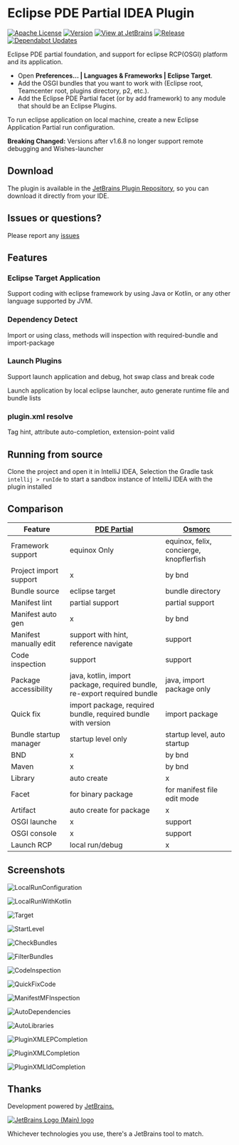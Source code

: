 # Eclipse PDE Partial IDEA Plugin

[![Apache License](https://img.shields.io/badge/license-Apache%20License%202.0-blue.svg)](http://www.apache.org/licenses/LICENSE-2.0)
[![Version](https://img.shields.io/jetbrains/plugin/v/16761-eclipse-pde-partial.svg)](https://plugins.jetbrains.com/plugin/16761-eclipse-pde-partial)
[![View at JetBrains](https://img.shields.io/jetbrains/plugin/d/16761-eclipse-pde-partial.svg)](https://plugins.jetbrains.com/plugin/16761-eclipse-pde-partial)
[![Release](https://github.com/JaneWardSandy/eclipse-pde-partial-idea/actions/workflows/release.yml/badge.svg)](https://github.com/JaneWardSandy/eclipse-pde-partial-idea/actions/workflows/release.yml)
[![Dependabot Updates](https://github.com/JaneWardSandy/eclipse-pde-partial-idea/actions/workflows/dependabot/dependabot-updates/badge.svg)](https://github.com/JaneWardSandy/eclipse-pde-partial-idea/actions/workflows/dependabot/dependabot-updates)

<!-- Plugin description -->
Eclipse PDE partial foundation, and support for eclipse RCP(OSGI) platform and its application.

- Open **Preferences... | Languages & Frameworks | Eclipse Target**.
- Add the OSGI bundles that you want to work with (Eclipse root, Teamcenter root, plugins directory, p2, etc.).
- Add the Eclipse PDE Partial facet (or by add framework) to any module that should be an Eclipse Plugins.

To run eclipse application on local machine, create a new Eclipse Application Partial run configuration.

**Breaking Changed:** Versions after v1.6.8 no longer support remote debugging and Wishes-launcher
<!-- Plugin description end -->

## Download

The plugin is available in
the [JetBrains Plugin Repository](https://plugins.jetbrains.com/plugin/16761-eclipse-pde-partial), so you can download
it
directly from your IDE.

## Issues or questions?

Please report any [issues](https://github.com/JaneWardSandy/eclipse-pde-partial-idea/issues)

## Features

### Eclipse Target Application

Support coding with eclipse framework by using Java or Kotlin, or any other language supported by JVM.

### Dependency Detect

Import or using class, methods will inspection with required-bundle and import-package

### Launch Plugins

Support launch application and debug, hot swap class and break code

Launch application by local eclipse launcher, auto generate runtime file and bundle lists

### plugin.xml resolve

Tag hint, attribute auto-completion, extension-point valid

## Running from source

Clone the project and open it in IntelliJ IDEA, Selection the Gradle task `intellij > runIde` to start a sandbox
instance of IntelliJ IDEA with the plugin installed

## Comparison

| Feature                | [PDE Partial]((https://plugins.jetbrains.com/plugin/16761-eclipse-pde-partial)) | [Osmorc](https://plugins.jetbrains.com/plugin/1816-osgi) |
|------------------------|---------------------------------------------------------------------------------|----------------------------------------------------------|
| Framework support      | equinox Only                                                                    | equinox, felix, concierge, knopflerfish                  |
| Project import support | x                                                                               | by bnd                                                   |
| Bundle source          | eclipse target                                                                  | bundle directory                                         |
| Manifest lint          | partial support                                                                 | partial support                                          |
| Manifest auto gen      | x                                                                               | by bnd                                                   |
| Manifest manually edit | support with hint, reference navigate                                           | support                                                  |
| Code inspection        | support                                                                         | support                                                  |
| Package accessibility  | java, kotlin, import package, required bundle, re-export required bundle        | java, import package only                                |
| Quick fix              | import package, required bundle, required bundle with version                   | import package                                           |
| Bundle startup manager | startup level only                                                              | startup level, auto startup                              |
| BND                    | x                                                                               | by bnd                                                   |
| Maven                  | x                                                                               | by bnd                                                   |
| Library                | auto create                                                                     | x                                                        |
| Facet                  | for binary package                                                              | for manifest file edit mode                              |
| Artifact               | auto create for package                                                         | x                                                        |
| OSGI launche           | x                                                                               | support                                                  |
| OSGI console           | x                                                                               | support                                                  |
| Launch RCP             | local run/debug                                                                 | x                                                        |

## Screenshots

![LocalRunConfiguration](https://plugins.jetbrains.com/files/16761/screenshot_c27a5613-963b-458d-ac19-47dd0823aa98)

![LocalRunWithKotlin](https://plugins.jetbrains.com/files/16761/screenshot_2e8a5389-cfbf-4ad9-bd8b-f34099455c7c)

![Target](https://plugins.jetbrains.com/files/16761/screenshot_66e04a1a-13a0-4368-a566-934e54535d80)

![StartLevel](https://plugins.jetbrains.com/files/16761/screenshot_7b53b865-e7ae-4cea-947d-b26ed68a58bb)

![CheckBundles](https://plugins.jetbrains.com/files/16761/screenshot_53e358f5-c53f-474c-bd4d-ea0c6b278a07)

![FilterBundles](https://plugins.jetbrains.com/files/16761/screenshot_f5b9737e-f335-4729-94e7-22d6ad3f25a4)

![CodeInspection](https://plugins.jetbrains.com/files/16761/screenshot_5ced688f-a4ae-4cce-a2d3-9d06928f5c3f)

![QuickFixCode](https://plugins.jetbrains.com/files/16761/screenshot_0f27f96f-5756-4a91-9dcf-f51a8a7b2d22)

![ManifestMFInspection](https://plugins.jetbrains.com/files/16761/screenshot_04ea23b1-7a2b-4d9a-81eb-1ffdc176d8cd)

![AutoDependencies](https://plugins.jetbrains.com/files/16761/screenshot_0eec9cb4-b085-4dc0-985f-03fe3f60561b)

![AutoLibraries](https://plugins.jetbrains.com/files/16761/screenshot_affb493a-eee9-4c73-8f71-dbfa6017eb6c)

![PluginXMLEPCompletion](https://plugins.jetbrains.com/files/16761/screenshot_532f0c69-d65d-425d-a9a9-e990b284e89c)

![PluginXMLCompletion](https://plugins.jetbrains.com/files/16761/screenshot_6f8c358a-c0a6-424a-8a7f-acf5dcf08154)

![PluginXMLIdCompletion](https://plugins.jetbrains.com/files/16761/screenshot_70882df8-07e4-410e-92ac-2c492883f54e)

## Thanks

Development powered
by [JetBrains.](https://www.jetbrains.com/community/opensource/?utm_campaign=opensource&utm_content=approved&utm_medium=email&utm_source=newsletter&utm_term=jblogo#support&from=eclipse-pde-partial-idea)

[![JetBrains Logo (Main) logo](https://resources.jetbrains.com/storage/products/company/brand/logos/jb_beam.svg)](https://www.jetbrains.com/?from=eclipse-pde-partial-idea)

Whichever technologies you use, there's a JetBrains tool to match.
